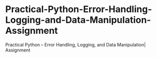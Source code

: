 # Practical-Python-Error-Handling-Logging-and-Data-Manipulation-Assignment
Practical Python – Error Handling, Logging, and Data Manipulation| Assignment
